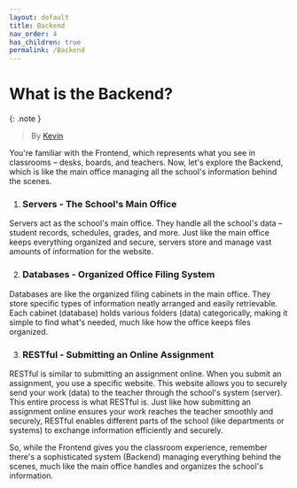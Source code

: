 ```yaml
---
layout: default
title: Backend
nav_order: 4
has_children: true
permalink: /Backend
---
```

# What is the Backend?
{: .note }
> By [Kevin](https://www.linkedin.com/in/kevin-shin-373183188/)

You're familiar with the Frontend, which represents what you see in classrooms – desks, boards, and teachers. Now, let's explore the Backend, which is like the main office managing all the school's information behind the scenes.

1. ### Servers - The School's Main Office<br>
Servers act as the school's main office. They handle all the school's data – student records, schedules, grades, and more. Just like the main office keeps everything organized and secure, servers store and manage vast amounts of information for the website.

2. ### Databases - Organized Office Filing System<br>
Databases are like the organized filing cabinets in the main office. They store specific types of information neatly arranged and easily retrievable. Each cabinet (database) holds various folders (data) categorically, making it simple to find what's needed, much like how the office keeps files organized.

3. ### RESTful - Submitting an Online Assignment<br>
RESTful is similar to submitting an assignment online. When you submit an assignment, you use a specific website. This website allows you to securely send your work (data) to the teacher through the school's system (server). This entire process is what RESTful is. Just like how submitting an assignment online ensures your work reaches the teacher smoothly and securely, RESTful enables different parts of the school (like departments or systems) to exchange information efficiently and securely.

So, while the Frontend gives you the classroom experience, remember there's a sophisticated system (Backend) managing everything behind the scenes, much like the main office handles and organizes the school's information. 